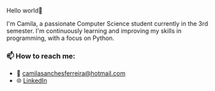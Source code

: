 Hello world👋

I'm Camila, a passionate Computer Science student currently in the 3rd semester. I'm continuously learning and improving my skills in programming, with a focus on Python.

### 📫 How to reach me:
- 📧 [camilasanchesferreira@hotmail.com](mailto:camilasanchesferreira@hotmail.com)
- 🌐 [LinkedIn](https://www.linkedin.com/search/results/all/?fetchDeterministicClustersOnly=true&heroEntityKey=urn%3Ali%3Afsd_profile%3AACoAAD1E0D8B22VX2qSQU19JYbZdEXtR8h-eyVs&keywords=camila%20sanches%20ferreira&origin=RICH_QUERY_TYPEAHEAD_HISTORY&position=0&searchId=1d1f3314-9f9a-4a64-9383-8487d76b5835&sid=%40Hb&spellCorrectionEnabled=true) 

